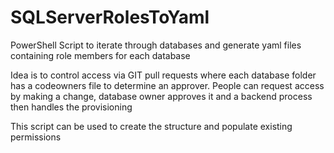 # SQLServerRolesToYaml
PowerShell Script to iterate through databases and generate yaml files containing role members for each database

Idea is to control access via GIT pull requests where each database folder has a codeowners file to determine an approver.
People can request access by making a change, database owner approves it and a backend process then handles the provisioning

This script can be used to create the structure and populate existing permissions

